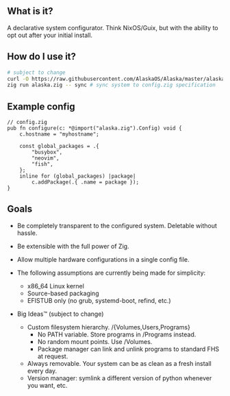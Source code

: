 ## What is it?

A declarative system configurator. Think NixOS/Guix, but with the ability to opt out after your initial install.

## How do I use it?

```sh
# subject to change
curl -O https://raw.githubusercontent.com/AlaskaOS/Alaska/master/alaska.zig
zig run alaska.zig -- sync # sync system to config.zig specification
```

## Example config

```zig
// config.zig
pub fn configure(c: *@import("alaska.zig").Config) void {
    c.hostname = "myhostname";

    const global_packages = .{
        "busybox",
        "neovim",
        "fish",
    };
    inline for (global_packages) |package|
        c.addPackage(.{ .name = package });
}
```

## Goals

- Be completely transparent to the configured system. Deletable without hassle.
- Be extensible with the full power of Zig.
- Allow multiple hardware configurations in a single config file.
- The following assumptions are currently being made for simplicity:
    - x86_64 Linux kernel
    - Source-based packaging
    - EFISTUB only (no grub, systemd-boot, refind, etc.)

- Big Ideas™ (subject to change)
    - Custom filesystem hierarchy. /{Volumes,Users,Programs}
        - No PATH variable. Store programs in /Programs instead.
        - No random mount points. Use /Volumes.
        - Package manager can link and unlink programs to standard FHS at request.
    - Always removable. Your system can be as clean as a fresh install every day.
    - Version manager: symlink a different version of python whenever you want, etc.
